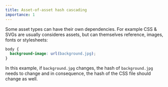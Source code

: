```yaml
---
title: Asset-of-asset hash cascading
importance: 1
---
```


Some asset types can have their own dependencies. For example CSS & SVGs are usually consideres assets, but can themselves reference, images, fonts or stylesheets:

```css
body {
  background-image: url(background.jpg);
}
```

In this example, if `background.jpg` changes, the hash of `background.jpg` needs to change and in consequence, the hash of the CSS file should change as well.
